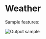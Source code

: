 # Weather

Sample features:

![Output sample](https://github.com/Venkata-Maniteja/Weather/blob/master/Carrot_LCBO/Resources/CArrot_Weather_App.gif)
